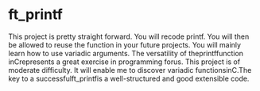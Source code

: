 # ft_printf
This project is pretty straight forward. You will recode printf. You will then be allowed to reuse the function in your future projects. You will mainly learn how to use variadic arguments. The versatility of theprintffunction inCrepresents a great exercise in programming forus. This project is of moderate difficulty. It will enable me to discover variadic functionsinC.The key to a successfulft_printfis a well-structured and good extensible code.

